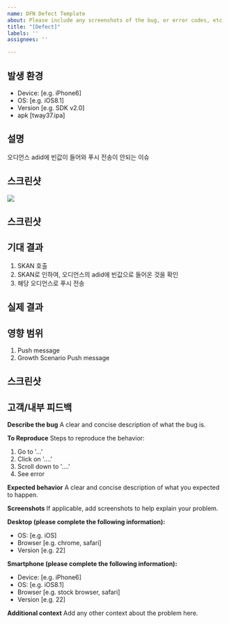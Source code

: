 ```yaml
---
name: DFN Defect Template
about: Please include any screenshots of the bug, or error codes, etc
title: "[Defect]"
labels: ''
assignees: ''

---
```


## 발생 환경
 - Device: [e.g. iPhone6]
 - OS: [e.g. iOS8.1]
 - Version [e.g. SDK v2.0]
 - apk [tway37.ipa]

## 설명
오디언스 adid에 빈값이 들어와 푸시 전송이 안되는 이슈

## 스크린샷
![](https://s3.orbi.kr/data/file/united/e47449c1004a6d8d1fcf4de5c4b37f73.jpeg)

## 스크린샷

## 기대 결과

1. SKAN 호출 
2. SKAN로 인하여, 오디언스의 adid에 빈값으로 들어온 것을 확인
3. 해당 오디언스로 푸시 전송

## 실제 결과

## 영향 범위

1. Push message
2. Growth Scenario Push message

## 스크린샷

## 고객/내부 피드백

**Describe the bug**
A clear and concise description of what the bug is.

**To Reproduce**
Steps to reproduce the behavior:
1. Go to '...'
2. Click on '....'
3. Scroll down to '....'
4. See error

**Expected behavior**
A clear and concise description of what you expected to happen.

**Screenshots**
If applicable, add screenshots to help explain your problem.

**Desktop (please complete the following information):**
 - OS: [e.g. iOS]
 - Browser [e.g. chrome, safari]
 - Version [e.g. 22]

**Smartphone (please complete the following information):**
 - Device: [e.g. iPhone6]
 - OS: [e.g. iOS8.1]
 - Browser [e.g. stock browser, safari]
 - Version [e.g. 22]

**Additional context**
Add any other context about the problem here.
